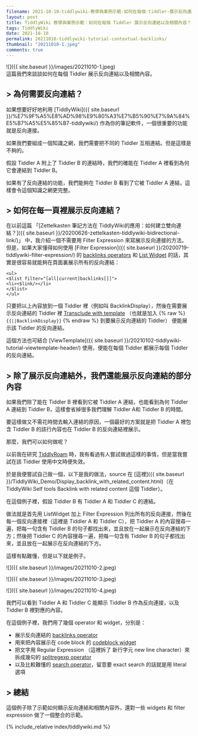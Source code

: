 ```yaml
---
filename: 2021-10-10-tiddlywiki-教學與案例示範-如何在每個-tiddler-展示反向連結以及相關內容-.md
layout: post
title: TiddlyWiki 教學與案例示範：如何在每個 Tiddler 展示反向連結以及相關內容？
tags: TiddlyWiki
date: 2021-10-10
permalink: 20211010-tiddlywiki-tutorial-contextual-backlinks/
thumbnail: "20211010-1.jpeg"
comments: true
---
```


![]({{ site.baseurl }}/images/20211010-1.jpeg)  
這篇我們來談談如何在每個 Tiddler 展示反向連結以及相關內容。

## > 為何需要反向連結？

如果想要好好地利用 [TiddlyWiki]({{ site.baseurl }}/%E7%9F%A5%E8%AD%98%E9%80%A3%E7%B5%90%E7%9A%84%E5%B7%A5%E5%85%B7-tiddlywiki/) 作為你的筆記軟件，一個很重要的功能就是反向連接。

如果我們要組成一個知識之網，我們需要把不同的 Tiddler 互相連結。但是這樣是不夠的。

假設 Tiddler A 附上了 Tiddler B 的連結時，我們的確能在 Tiddler A 裡看到為何它會連結到 Tiddler B。

如果有了反向連結的功能，我們能夠在 Tiddler B 看到了它被 Tiddler A 連結，這樣會令這個知識之網更完整。

## > 如何在每一頁裡展示反向連結？

在以前這篇 「[Zettelkasten 筆記方法在 TiddlyWiki的應用：如何建立雙向連結？]({{ site.baseurl }}/20200626-zettelkasten-tiddlywiki-bidirectional-link/)」 中，我介紹一個不需要用 Filter Expression 來寫展示反向連接的方法。但是，如果大家懂得如何使用 [Filter Expression]({{ site.baseurl }}/20200719-tiddlywiki-filter-expression/) 的 [backlinks operators](https://tiddlywiki.com/#backlinks%20Operator) 和 [List Widget](https://tiddlywiki.com/#ListWidget) 的話，其實是很容易就能夠在頁面裏展示所有的反向連結：

	<ul>
	<$list filter="[all[current]backlinks[]]">
	<li><$link/></li>
	</$list>
	</ul>

只要把以上內容放到一個 Tiddler 裡（例如叫 BacklinkDisplay），然後在需要展示反向連結的 Tiddler 裡 [Transclude with template](https://tiddlywiki.com/#Transclusion%20with%20Templates) （也就是加入 {% raw %}`{{||BacklinkDisplay}}` {% endraw %} 到要展示反向連結的 Tiddler） 便能展示該 Tiddler 的反向連結。

這個方法也可結合 [ViewTemplate]({{ site.baseurl }}/20210102-tiddlywiki-tutorial-viewtemplate-header/) 使用，便能在每個 Tiddler 都展示每個 Tiddler 的反向連結。

## > 除了展示反向連結外，我們還能展示反向連結的部分內容

如果我們除了能在 Tiddler B 裡看到它被 Tiddler A 連結，也能看到為何 Tiddler A 連結到 Tiddler B，這樣會省掉很多我們理解 Tiddler A和 Tiddler B 的時間。

要這樣做又不需花時間去輸入連結的原因，一個最好的方案就是把 Tiddler A 裡包含 Tiddler B 的該行內容也在 Tiddler B 的反向連結裡展示。

那麼，我們可以如何做呢？

以前我在研究 [TiddlyRoam](https://tiddlyroam.org/) 時，我有看過有人嘗試做過這樣的事情，但是當我嘗試在該 Tiddler 使用中文時便失效。

於是我便嘗試自己做一個，以下是我的做法，source 在 [這裡]({{ site.baseurl }}/TiddlyWiki_Demo/Display_backlink_with_related_content.html)（在 TiddlyWiki Self tools Backlink with related content 這個 Tiddler）。

在這個例子裡，假設 Tiddler B 有 Tiddler A 和 Tiddler C 的連結。

做法就是首先用 ListWidget 加上 Filter Expression 列出所有的反向連接，然後在每一個反向連接裡（這裡是 Tiddler A 和 Tiddler C），把 Tiddler A 的內容搜尋一遍，把每一句含有 Tiddler B 的句子都找出來，並且放在一起展示在反向連結的下方；然後把 Tiddler C 的內容搜尋一遍，把每一句含有 Tiddler B 的句子都找出來，並且放在一起展示在反向連結的下方。

這樣有點難懂，但是以下就是例子。

![]({{ site.baseurl }}/images/20211010-2.jpeg)

![]({{ site.baseurl }}/images/20211010-3.jpeg)

![]({{ site.baseurl }}/images/20211010-4.jpeg)

我們可以看到 Tiddler A 和 Tiddler C 能顯示 Tiddler B 作為反向連接，以及Tiddler B 裡對應的內容。

在這個例子裡，我們用了幾個 operator 和 widget，分別是：

* 展示反向連結的 [backlinks operator](https://tiddlywiki.com/#backlinks%20Operator)
* 用來把內容展示在 code block 的 [codeblock widget](https://tiddlywiki.com/#CodeBlockWidget)
* 把文字用 Regular Expression （這裡拆了 新行字元 new line character）來拆成幾句的 [splitregexp operator](https://tiddlywiki.com/#splitregexp%20Operator)
* 以及比較難懂的 [search operator](https://tiddlywiki.com/#search%20Operator)，留意要 exact search 的話就是用 literal 選項

## > 總結

這個例子除了示範如何顯示反向連結和相關內容外，還對一些 widgets 和 filter expression 做了一個整合的示範。

{% include_relative index/tiddlywiki.md %}